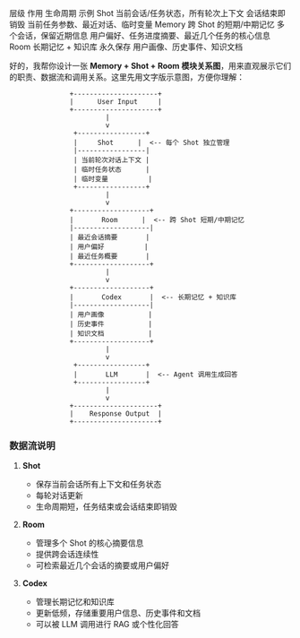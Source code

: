 层级 作用 生命周期 示例
Shot 当前会话/任务状态，所有轮次上下文 会话结束即销毁 当前任务参数、最近对话、临时变量
Memory 跨 Shot 的短期/中期记忆 多个会话，保留近期信息 用户偏好、任务进度摘要、最近几个任务的核心信息
Room 长期记忆 + 知识库 永久保存 用户画像、历史事件、知识文档

好的，我帮你设计一张 **Memory + Shot + Room 模块关系图**，用来直观展示它们的职责、数据流和调用关系。这里先用文字版示意图，方便你理解：

```
               +---------------------+
               |      User Input     |
               +---------------------+
                        |
                        v
                +-----------------+
                |     Shot      |  <-- 每个 Shot 独立管理
                |-----------------|
                | 当前轮次对话上下文 |
                | 临时任务状态      |
                | 临时变量          |
                +-----------------+
                        |
                        v
               +-------------------+
               |       Room      |  <-- 跨 Shot 短期/中期记忆
               |-------------------|
               | 最近会话摘要       |
               | 用户偏好          |
               | 最近任务概要       |
               +-------------------+
                        |
                        v
               +-------------------+
               |       Codex       |  <-- 长期记忆 + 知识库
               |-------------------|
               | 用户画像           |
               | 历史事件           |
               | 知识文档           |
               +-------------------+
                        |
                        v
                +-----------------+
                |       LLM       |  <-- Agent 调用生成回答
                +-----------------+
                        |
                        v
               +---------------------+
               |    Response Output  |
               +---------------------+
```

### 数据流说明

1. **Shot**

   - 保存当前会话所有上下文和任务状态
   - 每轮对话更新
   - 生命周期短，任务结束或会话结束即销毁

2. **Room**

   - 管理多个 Shot 的核心摘要信息
   - 提供跨会话连续性
   - 可检索最近几个会话的摘要或用户偏好

3. **Codex**

   - 管理长期记忆和知识库
   - 更新低频，存储重要用户信息、历史事件和文档
   - 可以被 LLM 调用进行 RAG 或个性化回答
